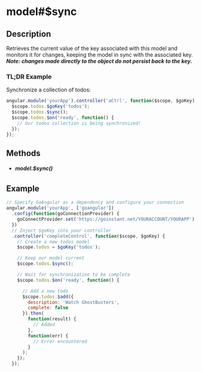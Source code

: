 # model#$sync

## Description

Retrieves the current value of the key associated with this model and monitors it for changes, keeping the model in sync with the  associated key.  ***Note: changes made directly to the object do not persist back to the key.***

### TL;DR Example

Synchronize a collection of todos:

```js
angular.module('yourApp').controller('aCtrl', function($scope, $goKey) {
  $scope.todos.$goKey('todos');
  $scope.todos.$sync();
  $scope.todos.$on('ready', function() {
    // Our todos collection is being synchronized!
  });
});
```

## Methods

- ###### **model.$sync()**

## Example

```js
// Specify GoAngular as a dependency and configure your connection
angular.module('yourApp', ['goangular'])
  .config(function(goConnectionProvider) {
    goConnectProvider.set('https://goinstant.net/YOURACCOUNT/YOURAPP');
  })
  // Inject $goKey into your controller
  .controller('completeControl', function($scope, $goKey) {
    // Create a new todos model
    $scope.todos = $goKey('todos');

    // Keep our model current
    $scope.todos.$sync();

    // Wait for synchronization to be complete
    $scope.todos.$on('ready', function() {

      // Add a new todo
      $scope.todos.$add({
        description: 'Watch GhostBusters',
        complete: false
      }).then(
        function(result) {
          // Added
        },
        function(err) {
          // Error encountered
        }
      );
    });
  });
```